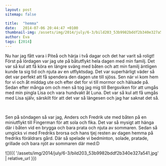 ```yaml
---
layout: post
sitemap: false

title:  "hemma"
date:   2014-07-06 20:44:47 +0100
thumbnail-img: /assets/img/2014/july/6-3/bild203_53b9982bddf2b340e327a541.jpg
author: Eva
tags: [2014]
---
```


Nu har jag fått vara i Piteå och härja i två dagar och det har varit så roligt! Först på lördagen var jag ute på båtutflykt hela dagen med min familj. Det var så kul att få köra en längre sväng med båten och att min familj äntligen kunde ta sig tid och njuta av en utflyktsdag. Det var superhärligt väder så det var perfekt att få spendera den dagen ute till sjöss. Sen när vi kom hem for vi och åt middag ute och efter det for vi till mormor och hälsade på. Sedan efter många om och men så tog jag mig till Bergsviken för att umgås med min pingla Lisa och vara hundvakt åt Luna. Det var så kul att få umgås med Lisa själv, särskilt för att det var så längesen och jag har saknat det så. 




 




Sen på söndagen så var jag, Anders och Fredrik ute med båten på en miniutflykt till Fingerman för att sola och fika. Det var så mysigt att hänga där i båten vid en brygga och bara prata och njuta av sommaren. Sedan så umgicks vi med Fredriks brorsa och hans tjej resten av dagen hemma på fredriks föräldrars gård. Där så spelade vi bedminton, solade, pratade, grillade och bara njöt av sommaren där med:D

![]({{ '/assets/img/2014/july/6-3/bild203_53b9982bddf2b340e327a541.jpg'  | relative_url }})


